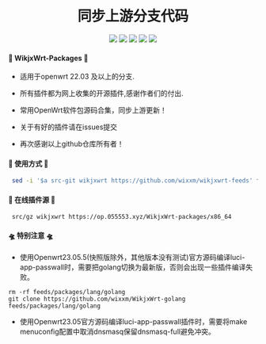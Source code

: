 <div align="center">
<h1 align="center">同步上游分支代码</h1>
<img src="https://img.shields.io/github/issues/wixxm/wikjxwrt-packages?color=green">
<img src="https://img.shields.io/github/stars/wixxm/wikjxwrt-packages?color=yellow">
<img src="https://img.shields.io/github/forks/wixxm/wikjxwrt-packages?color=orange">
<img src="https://img.shields.io/github/license/wixxm/wikjxwrt-packages?color=ff69b4">
<img src="https://img.shields.io/github/languages/code-size/wixxm/wikjxwrt-packages?color=blueviolet">
</div>

#### 🎉 WikjxWrt-Packages 🎉
*  适用于openwrt 22.03 及以上的分支.
 
*  所有插件都为网上收集的开源插件,感谢作者们的付出.

*  常用OpenWrt软件包源码合集，同步上游更新！

*  关于有好的插件请在issues提交

*  再次感谢以上github仓库所有者！
#### 🌈 使用方式 🌈

```bash
 sed -i '$a src-git wikjxwrt https://github.com/wixxm/wikjxwrt-feeds' feeds.conf.default
```
#### 🌈 在线插件源 🌈
```
 src/gz wikjxwrt https://op.055553.xyz/WikjxWrt-packages/x86_64
```
#### 🛸 特别注意 🛸
*  使用Openwrt23.05.5(快照版除外，其他版本没有测试)官方源码编译luci-app-passwall时，需要把golang切换为最新版，否则会出现一些插件编译失败。
  ```shell
rm -rf feeds/packages/lang/golang
git clone https://github.com/wixxm/WikjxWrt-golang feeds/packages/lang/golang
```

*  使用Openwrt23.05官方源码编译luci-app-passwall插件时，需要将make menuconfig配置中取消dnsmasq保留dnsmasq-full避免冲突。


